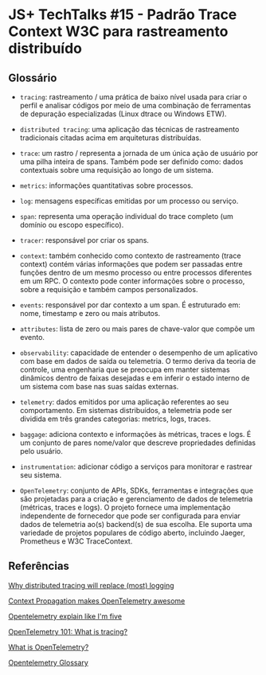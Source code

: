 # JS+ TechTalks #15 - Padrão Trace Context W3C para rastreamento distribuído

## Glossário

- `tracing`: rastreamento / uma prática de baixo nível usada para criar o perfil e analisar códigos por meio de uma combinação de ferramentas de depuração especializadas (Linux dtrace ou Windows ETW).

- `distributed tracing`: uma aplicação das técnicas de rastreamento tradicionais citadas acima em arquiteturas distribuídas.

- `trace`: um rastro / representa a jornada de um única ação de usuário por uma pilha inteira de spans. Também pode ser definido como: dados contextuais sobre uma requisição ao longo de um sistema.

- `metrics`: informações quantitativas sobre processos.

- `log`: mensagens específicas emitidas por um processo ou serviço.

- `span`: representa uma operação individual do trace completo (um domínio ou escopo específico).

- `tracer`: responsável por criar os spans.

- `context`: também conhecido como contexto de rastreamento (trace context) contém várias informações que podem ser passadas entre funções dentro de um mesmo processo ou entre processos diferentes em um RPC. O contexto pode conter informações sobre o processo, sobre a requisição e também campos personalizados.

- `events`: responsável por dar contexto a um span. É estruturado em: nome, timestamp e zero ou mais atributos.

- `attributes`: lista de zero ou mais pares de chave-valor que compõe um evento.

- `observability`: capacidade de entender o desempenho de um aplicativo com base em dados de saída ou telemetria. O termo deriva da teoria de controle, uma engenharia que se preocupa em manter sistemas dinâmicos dentro de faixas desejadas e em inferir o estado interno de um sistema com base nas suas saídas externas.

- `telemetry`: dados emitidos por uma aplicação referentes ao seu comportamento. Em sistemas distribuídos, a telemetria pode ser dividida em três grandes categorias: metrics, logs, traces.

- `baggage`: adiciona contexto e informações às métricas, traces e logs. É um conjunto de pares nome/valor que descreve propriedades definidas pelo usuário.

- `instrumentation`: adicionar código a serviços para monitorar e rastrear seu sistema.

- `OpenTelemetry`: conjunto de APIs, SDKs, ferramentas e integrações que são projetadas para a criação e gerenciamento de dados de telemetria (métricas, traces e logs). O projeto fornece uma implementação independente de fornecedor que pode ser configurada para enviar dados de telemetria ao(s) backend(s) de sua escolha. Ele suporta uma variedade de projetos populares de código aberto, incluindo Jaeger, Prometheus e W3C TraceContext.

## Referências

[Why distributed tracing will replace (most) logging](https://www.youtube.com/watch?v=Hv98hU3nj0U)

[Context Propagation makes OpenTelemetry awesome](https://www.youtube.com/watch?v=gviWKCXwyvY)

[Opentelemetry explain like I'm five](https://go.lightstep.com/rs/260-KGM-472/images/opentelemetry-explain-like-im-five.pdf)

[OpenTelemetry 101: What is tracing?](https://lightstep.com/blog/opentelemetry-101-what-is-tracing/)

[What is OpenTelemetry?](https://opentelemetry.io/docs/concepts/what-is-opentelemetry/)

[Opentelemetry Glossary](https://opentelemetry.io/docs/concepts/glossary/)
